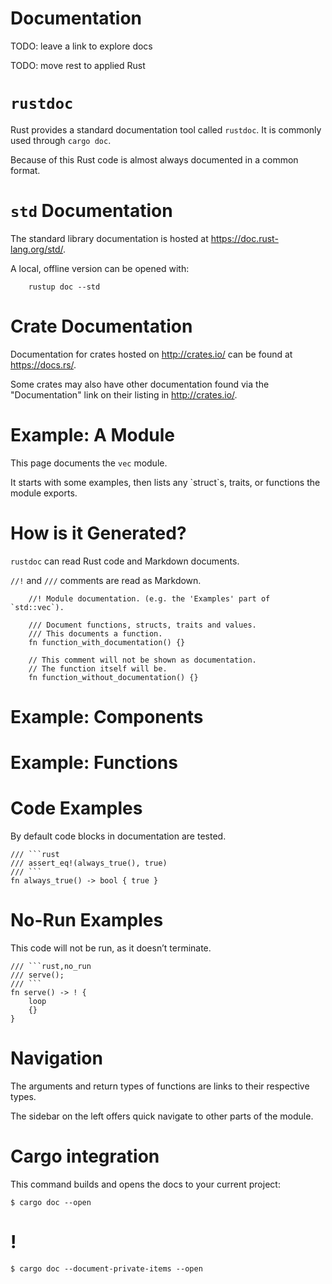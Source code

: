 # Documentation

TODO: leave a link to explore docs 

TODO: move rest to applied Rust


`rustdoc`
=========

Rust provides a standard documentation tool called `rustdoc`. It is
commonly used through `cargo doc`.

Because of this Rust code is almost always documented in a common
format.

`std` Documentation
===================

The standard library documentation is hosted at
<https://doc.rust-lang.org/std/>.

A local, offline version can be opened with:

```console
    rustup doc --std
```
Crate Documentation
===================

Documentation for crates hosted on <http://crates.io/> can be found at
<https://docs.rs/>.

Some crates may also have other documentation found via the
"Documentation" link on their listing in <http://crates.io/>.

Example: A Module
=================

This page documents the `vec` module.

It starts with some examples, then lists any \`struct\`s, traits, or
functions the module exports.

How is it Generated?
====================

`rustdoc` can read Rust code and Markdown documents.

`//!` and `///` comments are read as Markdown.
```rust,editable
    //! Module documentation. (e.g. the 'Examples' part of `std::vec`).

    /// Document functions, structs, traits and values.
    /// This documents a function.
    fn function_with_documentation() {}

    // This comment will not be shown as documentation.
    // The function itself will be.
    fn function_without_documentation() {}
```
Example: Components
===================

Example: Functions
==================

Code Examples
=============

By default code blocks in documentation are tested.
```rust,ignore,editable
/// ```rust 
/// assert_eq!(always_true(), true)
/// ```
fn always_true() -> bool { true }
```

No-Run Examples
===============

This code will not be run, as it doesn’t terminate.

```rust,ignore,editable
/// ```rust,no_run
/// serve(); 
/// ```
fn serve() -> ! {
    loop
    {} 
}
```

Navigation
==========

The arguments and return types of functions are links to their
respective types.

The sidebar on the left offers quick navigate to other parts of the
module.

Cargo integration
=================

This command builds and opens the docs to your current project:

```console,ignore
$ cargo doc --open 
```

!
=

```console,ignore
$ cargo doc --document-private-items --open 
```
